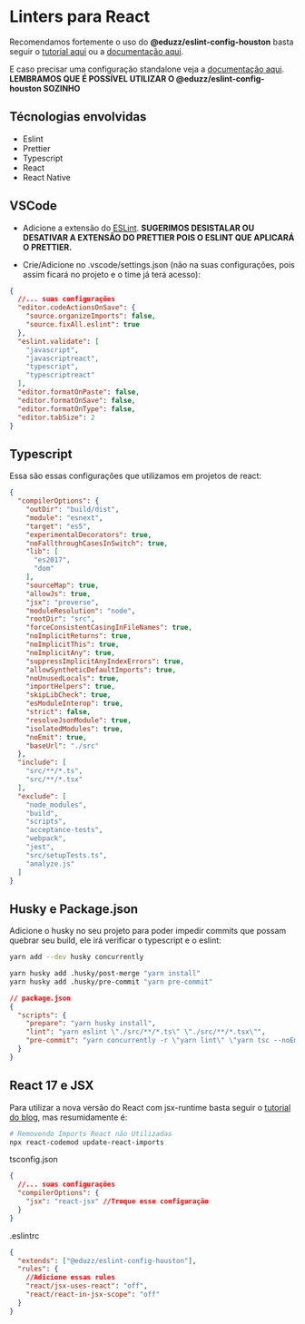 # Linters para React 

Recomendamos fortemente o uso do **@eduzz/eslint-config-houston** 
basta seguir o [tutorial aqui](https://eduzz.github.io/houston/eslint)
ou a [documentação aqui](./default.md).

E caso precisar uma configuração standalone veja a [documentação aqui](./standalone.md).  
**LEMBRAMOS QUE É POSSÍVEL UTILIZAR O @eduzz/eslint-config-houston SOZINHO** 

## Técnologias envolvidas

* Eslint
* Prettier
* Typescript
* React
* React Native

## VSCode

* Adicione a extensão do [ESLint](https://marketplace.visualstudio.com/items?itemName=dbaeumer.vscode-eslint).
  **SUGERIMOS DESISTALAR OU DESATIVAR A EXTENSÃO DO PRETTIER POIS O ESLINT QUE APLICARÁ O PRETTIER.**

* Crie/Adicione no .vscode/settings.json (não na suas configurações, pois assim ficará no projeto e o time já terá acesso):
```json
{
  //... suas configurações
  "editor.codeActionsOnSave": {
    "source.organizeImports": false,
    "source.fixAll.eslint": true
  },
  "eslint.validate": [
    "javascript",
    "javascriptreact",
    "typescript",
    "typescriptreact"
  ],
  "editor.formatOnPaste": false,
  "editor.formatOnSave": false,
  "editor.formatOnType": false,
  "editor.tabSize": 2
}
```

## Typescript

Essa são essas configurações que utilizamos em projetos de react:

```json
{
  "compilerOptions": {
    "outDir": "build/dist",
    "module": "esnext",
    "target": "es5",
    "experimentalDecorators": true,
    "noFallthroughCasesInSwitch": true,
    "lib": [
      "es2017",
      "dom"
    ],
    "sourceMap": true,
    "allowJs": true,
    "jsx": "preverse",
    "moduleResolution": "node",
    "rootDir": "src",
    "forceConsistentCasingInFileNames": true,
    "noImplicitReturns": true,
    "noImplicitThis": true,
    "noImplicitAny": true,
    "suppressImplicitAnyIndexErrors": true,
    "allowSyntheticDefaultImports": true,
    "noUnusedLocals": true,
    "importHelpers": true,
    "skipLibCheck": true,
    "esModuleInterop": true,
    "strict": false,
    "resolveJsonModule": true,
    "isolatedModules": true,
    "noEmit": true,
    "baseUrl": "./src"
  },
  "include": [
    "src/**/*.ts",
    "src/**/*.tsx"
  ],
  "exclude": [
    "node_modules",
    "build",
    "scripts",
    "acceptance-tests",
    "webpack",
    "jest",
    "src/setupTests.ts",
    "analyze.js"
  ]
}
```

## Husky e Package.json

Adicione o husky no seu projeto para poder impedir commits que possam quebrar seu build, ele irá verificar o 
typescript e o eslint:

```bash
yarn add --dev husky concurrently

yarn husky add .husky/post-merge "yarn install"
yarn husky add .husky/pre-commit "yarn pre-commit"
```

```json
// package.json
{
  "scripts": {
    "prepare": "yarn husky install",
    "lint": "yarn eslint \"./src/**/*.ts\" \"./src/**/*.tsx\"",
    "pre-commit": "yarn concurrently -r \"yarn lint\" \"yarn tsc --noEmit\""
  }
}
```

## React 17 e JSX

Para utilizar a nova versão do React com jsx-runtime basta seguir o [tutorial do blog](https://pt-br.reactjs.org/blog/2020/09/22/introducing-the-new-jsx-transform.html),
mas resumidamente é: 

```bash
# Removendo Imports React não Utilizadas
npx react-codemod update-react-imports
```

tsconfig.json
```json
{
  //... suas configurações
  "compilerOptions": {
    "jsx": "react-jsx" //Troque esse configuração
  }
}
```

.eslintrc
```json
{
  "extends": ["@eduzz/eslint-config-houston"],
  "rules": {
    //Adicione essas rules
    "react/jsx-uses-react": "off",
    "react/react-in-jsx-scope": "off"
  }
}
```